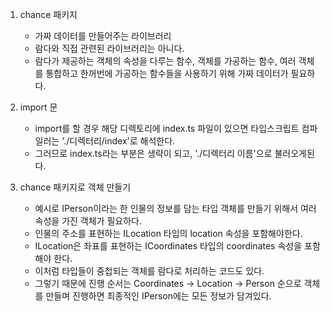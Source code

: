 1. chance 패키지

    - 가짜 데이터를 만들어주는 라이브러리
    - 람다와 직접 관련된 라이브러리는 아니다.
    - 람다가 제공하는 객체의 속성을 다루는 함수, 객체를 가공하는 함수, 여러 객체를 통합하고 한꺼번에 가공하는 함수들을 사용하기 위해 가짜 데이터가 필요하다.

2. import 문

    - import를 할 경우 해당 디렉토리에 index.ts 파일이 있으면 타입스크립트 컴파일러는 './디렉터리/index'로 해석한다.
    - 그러므로 index.ts라는 부분은 생략이 되고, './디렉터리 이름'으로 불러오게된다.

3. chance 패키지로 객체 만들기
    - 예시로 IPerson이라는 한 인물의 정보를 담는 타입 객체를 만들기 위해서 여러 속성을 가진 객체가 필요하다.
    - 인물의 주소를 표현하는 ILocation 타입의 location 속성을 포함해야한다.
    - ILocation은 좌표를 표현하는 ICoordinates 타입의 coordinates 속성을 포함해야 한다.
    - 이처럼 타입들이 중첩되는 객체를 람다로 처리하는 코드도 있다.
    - 그렇기 때문에 진행 순서는 Coordinates -> Location -> Person 순으로 객체를 만들며 진행하면 최종적인 IPerson에는 모든 정보가 담겨있다.
